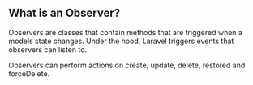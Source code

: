 ## What is an Observer?
Observers are classes that contain methods that are triggered when a models state changes. Under the hood, Laravel triggers events that observers can listen to.

Observers can perform actions on create, update, delete, restored and forceDelete.
